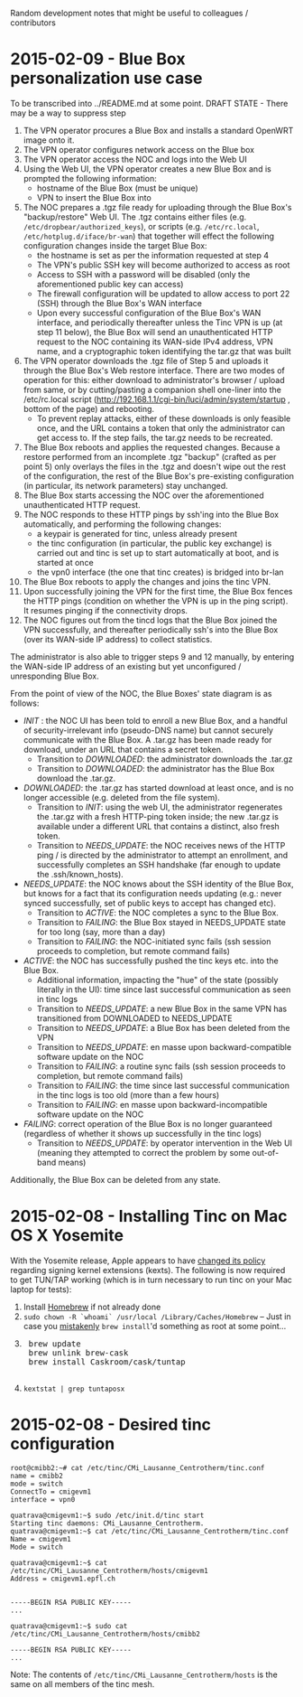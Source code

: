 Random development notes that might be useful to colleagues / contributors

2015-02-09 - Blue Box personalization use case
================================================

To be transcribed into ../README.md at some point. DRAFT STATE - There may be a way to suppress step 

1. The VPN operator procures a Blue Box and installs a standard OpenWRT image onto it.
2. The VPN operator configures network access on the Blue box
3. The VPN operator access the NOC and logs into the Web UI
4. Using the Web UI, the VPN operator creates a new Blue Box and is prompted the following information:
   * hostname of the Blue Box (must be unique)
   * VPN to insert the Blue Box into
5. The NOC prepares a .tgz file ready for uploading through the Blue Box's "backup/restore" Web UI. The .tgz contains either files (e.g. `/etc/dropbear/authorized_keys`), or scripts (e.g. `/etc/rc.local`, `/etc/hotplug.d/iface/br-wan`) that together will effect the following configuration changes inside the target Blue Box:
   * the hostname is set as per the information requested at step 4
   * The VPN's public SSH key will become authorized to access as root
   * Access to SSH with a password will be disabled (only the aforementioned public key can access)
   * The firewall configuration will be updated to allow access to port 22 (SSH) through the Blue Box's WAN interface
   * Upon every successful configuration of the Blue Box's WAN interface, and periodically thereafter unless the Tinc VPN is up (at step 11 below), the Blue Box will send an unauthenticated HTTP request to the NOC containing its WAN-side IPv4 address, VPN name, and a cryptographic token identifying the tar.gz that was built
6. The VPN operator downloads the .tgz file of Step 5 and uploads it through the Blue Box's Web restore interface. There are two modes of operation for this: either download to administrator's browser / upload from same, or by cutting/pasting a companion shell one-liner into the /etc/rc.local script (http://192.168.1.1/cgi-bin/luci/admin/system/startup , bottom of the page) and rebooting.
   * To prevent replay attacks, either of these downloads is only feasible once, and the URL contains a token that only the administrator can get access to. If the step fails, the tar.gz needs to be recreated.
7. The Blue Box reboots and applies the requested changes. Because a restore performed from an incomplete .tgz "backup" (crafted as per point 5) only overlays the files in the .tgz and doesn't wipe out the rest of the configuration, the rest of the Blue Box's pre-existing configuration (in particular, its network parameters) stay unchanged.
8. The Blue Box starts accessing the NOC over the aforementioned unauthenticated HTTP request.
9. The NOC responds to these HTTP pings by ssh'ing into the Blue Box automatically, and performing the following changes:
   * a keypair is generated for tinc, unless already present
   * the tinc configuration (in particular, the public key exchange) is carried out and tinc is set up to start automatically at boot, and is started at once
   * the vpn0 interface (the one that tinc creates) is bridged into br-lan
10. The Blue Box reboots to apply the changes and joins the tinc VPN.
11. Upon successfully joining the VPN for the first time, the Blue Box fences the HTTP pings (condition on whether the VPN is up in the ping script). It resumes pinging if the connectivity drops.
12. The NOC figures out from the tincd logs that the Blue Box joined the VPN successfully, and thereafter periodically ssh's into the Blue Box (over its WAN-side IP address) to collect statistics.

The administrator is also able to trigger steps 9 and 12 manually, by entering the WAN-side IP address of an existing but yet unconfigured / unresponding Blue Box.

From the point of view of the NOC, the Blue Boxes' state diagram is as follows:

* *INIT* : the NOC UI has been told to enroll a new Blue Box, and a handful of security-irrelevant info (pseudo-DNS name) but cannot securely communicate with the Blue Box. A .tar.gz has been made ready for download, under an URL that contains a secret token.
  * Transition to *DOWNLOADED*: the administrator downloads the .tar.gz
  * Transition to *DOWNLOADED*: the administrator has the Blue Box download the .tar.gz.
* *DOWNLOADED*: the .tar.gz has started download at least once, and is no longer accessible (e.g. deleted from the file system).
  * Transition to *INIT*: using the web UI, the administrator regenerates the .tar.gz with a fresh HTTP-ping token inside; the new .tar.gz is available under a different URL that contains a distinct, also fresh token.
  * Transition to *NEEDS_UPDATE*: the NOC receives news of the HTTP ping / is directed by the administrator to attempt an enrollment, and successfully completes an SSH handshake (far enough to update the .ssh/known_hosts).
* *NEEDS_UPDATE*: the NOC knows about the SSH identity of the Blue Box, but knows for a fact that its configuration needs updating (e.g.: never synced successfully, set of public keys to accept has changed etc).
  * Transition to *ACTIVE*: the NOC completes a sync to the Blue Box.
  * Transition to *FAILING*: the Blue Box stayed in NEEDS_UPDATE state for too long (say, more than a day)
  * Transition to *FAILING*: the NOC-initiated sync fails (ssh session proceeds to completion, but remote command fails)
* *ACTIVE*: the NOC has successfully pushed the tinc keys etc. into the Blue Box.
  * Additional information, impacting the "hue" of the state (possibly literally in the UI): time since last successful communication as seen in tinc logs
  * Transition to *NEEDS_UPDATE*: a new Blue Box in the same VPN has transitioned from DOWNLOADED to NEEDS_UPDATE
  * Transition to *NEEDS_UPDATE*: a Blue Box has been deleted from the VPN
  * Transition to *NEEDS_UPDATE*: en masse upon backward-compatible software update on the NOC
  * Transition to *FAILING*: a routine sync fails (ssh session proceeds to completion, but remote command fails)
  * Transition to *FAILING*: the time since last successful communication in the tinc logs is too old (more than a few hours)
  * Transition to *FAILING*: en masse upon backward-incompatible software update on the NOC
* *FAILING*: correct operation of the Blue Box is no longer guaranteed (regardless of whether it shows up successfully in the tinc logs)
  * Transition to *NEEDS_UPDATE*: by operator intervention in the Web UI (meaning they attempted to correct the problem by some out-of-band means)

Additionally, the Blue Box can be deleted from any state.

2015-02-08 - Installing Tinc on Mac OS X Yosemite
=====================================================

With the Yosemite release, Apple appears to have [changed its policy](https://github.com/Homebrew/homebrew/issues/31164) regarding signing kernel extensions (kexts). The following is now required to get TUN/TAP working (which is in turn necessary to run tinc on your Mac laptop for tests):

1. Install [Homebrew](http://brew.sh/) if not already done
2. ``sudo chown -R `whoami` /usr/local /Library/Caches/Homebrew`` – Just in case you [mistakenly](https://apple.stackexchange.com/questions/150271/how-to-repair-homebrew-permissions-after-installing-as-root) `brew install`'d something as root at some point...
3. <pre>
    brew update
    brew unlink brew-cask
    brew install Caskroom/cask/tuntap
    </pre>
4. `kextstat | grep tuntaposx`

2015-02-08 - Desired tinc configuration
===========================================

```
root@cmibb2:~# cat /etc/tinc/CMi_Lausanne_Centrotherm/tinc.conf
name = cmibb2
mode = switch
ConnectTo = cmigevm1
interface = vpn0
```

```
quatrava@cmigevm1:~$ sudo /etc/init.d/tinc start
Starting tinc daemons: CMi_Lausanne_Centrotherm.
quatrava@cmigevm1:~$ cat /etc/tinc/CMi_Lausanne_Centrotherm/tinc.conf 
Name = cmigevm1
Mode = switch
```

```
quatrava@cmigevm1:~$ cat /etc/tinc/CMi_Lausanne_Centrotherm/hosts/cmigevm1 
Address = cmigevm1.epfl.ch


-----BEGIN RSA PUBLIC KEY-----
...
```

```
quatrava@cmigevm1:~$ sudo cat /etc/tinc/CMi_Lausanne_Centrotherm/hosts/cmibb2 

-----BEGIN RSA PUBLIC KEY-----
...
```

Note: The contents of `/etc/tinc/CMi_Lausanne_Centrotherm/hosts` is the same on all members of the tinc mesh.
